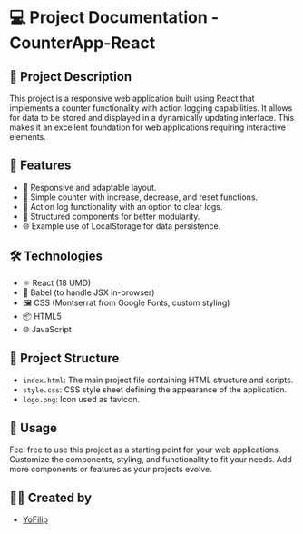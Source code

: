 # 💻 Project Documentation - CounterApp-React

## 📝 Project Description
This project is a responsive web application built using React that implements a counter functionality with action logging capabilities. It allows for data to be stored and displayed in a dynamically updating interface. This makes it an excellent foundation for web applications requiring interactive elements.

## 🌟 Features
- 🎨 Responsive and adaptable layout.
- 📄 Simple counter with increase, decrease, and reset functions.
- 📄 Action log functionality with an option to clear logs.
- 📄 Structured components for better modularity.
- 🌐 Example use of LocalStorage for data persistence.

## 🛠️ Technologies
- ⚛️ React (18 UMD)
- 📜 Babel (to handle JSX in-browser)
- 🖼️ CSS (Montserrat from Google Fonts, custom styling)
- 📦 HTML5
- 🌐 JavaScript

## 📂 Project Structure
- `index.html`: The main project file containing HTML structure and scripts.
- `style.css`: CSS style sheet defining the appearance of the application.
- `logo.png`: Icon used as favicon.

## 🚀 Usage
Feel free to use this project as a starting point for your web applications. Customize the components, styling, and functionality to fit your needs. Add more components or features as your projects evolve.

## 👨‍💻 Created by
- [YoFilip]((https://github.com/YoFilip))

